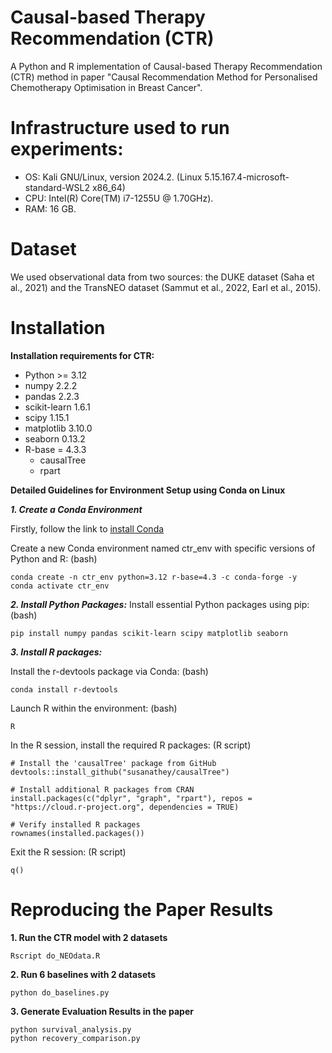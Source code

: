 
# Causal-based Therapy Recommendation (CTR)
A Python and R implementation of Causal-based Therapy Recommendation (CTR) method in paper "Causal Recommendation Method for Personalised Chemotherapy Optimisation in Breast Cancer".


# Infrastructure used to run experiments:
* OS: Kali GNU/Linux, version 2024.2. (Linux 5.15.167.4-microsoft-standard-WSL2 x86_64)
* CPU: Intel(R) Core(TM) i7-1255U @ 1.70GHz).
* RAM: 16 GB.

# Dataset
We used observational data from two sources: the DUKE dataset (Saha et al., 2021) and the TransNEO dataset (Sammut et al., 2022, Earl et al., 2015).


# Installation
**Installation requirements for CTR:**

* Python >= 3.12
* numpy 2.2.2
* pandas 2.2.3
* scikit-learn 1.6.1
* scipy 1.15.1
* matplotlib 3.10.0
* seaborn 0.13.2
* R-base = 4.3.3
  * causalTree
  * rpart
 
**Detailed Guidelines for Environment Setup using Conda on Linux**

***1. Create a Conda Environment***

Firstly, follow the link to [install Conda](https://docs.anaconda.com/miniconda/install/#quick-command-line-install)

Create a new Conda environment named ctr_env with specific versions of Python and R: (bash)
     
    conda create -n ctr_env python=3.12 r-base=4.3 -c conda-forge -y
    conda activate ctr_env
***2. Install Python Packages:***
     Install essential Python packages using pip: (bash)
     
    pip install numpy pandas scikit-learn scipy matplotlib seaborn
***3. Install R packages:***

   Install the r-devtools package via Conda: (bash)
     
    conda install r-devtools

   Launch R within the environment: (bash)

    R

   In the R session, install the required R packages: (R script)

    # Install the 'causalTree' package from GitHub
    devtools::install_github("susanathey/causalTree")
    
    # Install additional R packages from CRAN
    install.packages(c("dplyr", "graph", "rpart"), repos = "https://cloud.r-project.org", dependencies = TRUE)
    
    # Verify installed R packages
    rownames(installed.packages())

   Exit the R session: (R script)
   
    q()
    



# Reproducing the Paper Results

**1. Run the CTR model with 2 datasets**

    Rscript do_NEOdata.R
**2. Run 6 baselines with 2 datasets**

    python do_baselines.py
**3. Generate Evaluation Results in the paper**

    python survival_analysis.py
    python recovery_comparison.py
